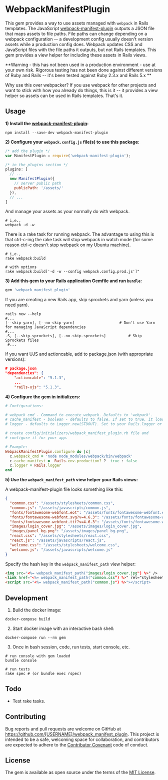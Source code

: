 # WebpackManifestPlugin

This gem provides a way to use assets managed with `webpack` in Rails templates. The JavaScript  [webpack-manifest-plugin](https://www.npmjs.com/package/webpack-manifest-plugin) outputs a JSON file that maps assets to file paths. File paths can change depending on a webpack configuration -- a development config usually doesn't version assets while a production config does. Webpack updates CSS and JavaScript files with the file paths it outputs, but not Rails templates. This gem provides a view helper for including these assets in Rails views.

**Warning - this has not been used in a production environment - use at your own risk. Rigorous testing has not been done against different versions of Ruby and Rails -- it's been tested against Ruby 2.3.x and Rails 5.x **

Why use this over webpacker? If you use webpack for other projects and want to stick with how you already do things, this is it -- it provides a view helper so assets can be used in Rails templates. That's it.

## Usage

**1) Install the [webpack-manifest-plugin](https://www.npmjs.com/package/webpack-manifest-plugin):**

```shell
npm install --save-dev webpack-manifest-plugin
```

**2) Configure your `webpack.config.js` file(s) to use this package:**

```javascript
/* add the plugin */
var ManifestPlugin = require('webpack-manifest-plugin');

/* in the plugins section */
plugins: [
  // ...
  new ManifestPlugin({
    // server public path
    publicPath: '/assets/'
  }),
  // ...
]
```

And manage your assets as your normally do with webpack.

```shell
# i,e.,
webpack -d -w
```
There is a rake task for running webpack. The advantage to using this is that ctrl-c-ing the rake task will stop webpack in watch  mode (for some reason ctrl-c doesn't stop webpack on my Ubuntu machine).

```shell
# i,e.,
rake webpack:build

# with options
rake webpack:build['-d -w --config webpack.config.prod.js']"
```

**3) Add this gem to your Rails application Gemfile and run `bundle`:**

```ruby
gem 'webpack_manifest_plugin'
```

If you are creating a new Rails app, skip sprockets and yarn (unless you need yarn).

```shell
rails new --help
#...
[--skip-yarn], [--no-skip-yarn]                    # Don't use Yarn for managing JavaScript dependencies
#...
-S, [--skip-sprockets], [--no-skip-sprockets]          # Skip Sprockets files
 #...
```

If you want UJS and actioncable, add to package.json (with appropriate versions):

```JSON
# package.json
"dependencies": {
    "actioncable": "5.1.3",
    ...
    "rails-ujs": "5.1.3",
```

**4) Configure the gem in initializers:**

```ruby
# Configurations:

# webpack_cmd - Command to execute webpack. Defaults to 'webpack'.
# cache_manifest - boolean - defaults to false. If set to true, it loads the JSON file once and caches it in WebpackManifestPlugin.configuration.manifest. If false, it lazy loads it per request.
# logger - defaults to Logger.new(STDOUT). Set to your Rails.logger or whatever logger you are using.

# create config/initializers/webpack_manifest_plugin.rb file and
# configure it for your app.

# Example:
WebpackManifestPlugin.configure do |c|
  c.webpack_cmd = 'node node_modules/webpack/bin/webpack'
  c.cache_manifest =  Rails.env.production? ?  true : false
  c.logger = Rails.logger
end
```

**5) Use the `webpack_manifest_path` view helper your Rails views:**

A webpack-manifest-plugin file looks something like this:

```JSON
{
  "common.css": "/assets/stylesheets/common.css",
  "common.js": "/assets/javascripts/common.js",
  "fonts/fontawesome-webfont.eot": "/assets/fonts/fontawesome-webfont.eot",
  "fonts/fontawesome-webfont.svg?v=4.6.3": "/assets/fonts/fontawesome-webfont.svg",
  "fonts/fontawesome-webfont.ttf?v=4.6.3": "/assets/fonts/fontawesome-webfont.ttf",
  "images/login_cover.jpg": "/assets/images/login_cover.jpg",
  "images/panel_bg.png": "/assets/images/panel_bg.png",
  "react.css": "/assets/stylesheets/react.css",
  "react.js": "/assets/javascripts/react.js",
  "welcome.css": "/assets/stylesheets/welcome.css",
  "welcome.js": "/assets/javascripts/welcome.js"
}
```

Specify the hash key in the `webpack_manifest_path` view helper:

```html
<img src="<%= webpack_manifest_path("images/login_cover.jpg") %>" />
<link href="<%= webpack_manifest_path("common.css") %>" rel="stylesheet" type="text/css">
<script src="<%= webpack_manifest_path("common.js") %>"></script>
```

## Development

1) Build the docker image:

```shell
docker-compose build
```

2) Start docker image with an interactive bash shell:

```shell
docker-compose run --rm gem
```

3) Once in bash session, code, run tests, start console, etc.

```shell
# run console with gem loaded
bundle console

# run tests
rake spec # (or bundle exec rspec)
```

## Todo

- Test rake tasks.

## Contributing

Bug reports and pull requests are welcome on GitHub at https://github.com/[USERNAME]/webpack_manifest_plugin. This project is intended to be a safe, welcoming space for collaboration, and contributors are expected to adhere to the [Contributor Covenant](http://contributor-covenant.org) code of conduct.


## License

The gem is available as open source under the terms of the [MIT License](http://opensource.org/licenses/MIT).
